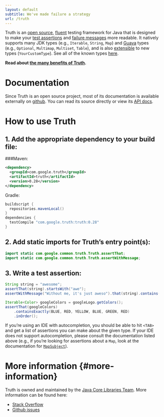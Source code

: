 ```yaml
---
layout: default
subtitle: We've made failure a strategy
url: /truth
---
```


Truth is an [open source][github], [fluent] testing framework for Java that
is designed to make your [test assertions](benefits#readable-assertions) and
[failure messages](benefits#readable-messages) more readable. It natively
supports many JDK types (e.g., `Iterable`, `String`, `Map`) and [Guava]
types (e.g., `Optional`, `Multimap`, `Multiset`, `Table`), and
is also [extensible](extension) to new types (`YourCustomType`). See all of
the known types [here](known_types).

**Read about [the many benefits of Truth](benefits).**

# Documentation

Since Truth is an open source project, most of its documentation is available
externally on [github]. You can read its source directly or view its [API docs].

# How to use Truth


## 1. Add the appropriate dependency to your build file:



###Maven: 

```xml
<dependency>
  <groupId>com.google.truth</groupId>
  <artifactId>truth</artifactId>
  <version>0.28</version>
</dependency>
```

Gradle:

```groovy
buildscript {
  repositories.mavenLocal()
}
dependencies {
  testCompile "com.google.truth:truth:0.28"
}
```


## 2. Add static imports for Truth’s entry point(s):

```java
import static com.google.common.truth.Truth.assertThat;
import static com.google.common.truth.Truth.assertWithMessage;
```

## 3. Write a test assertion:

```java
String string = "awesome";
assertThat(string).startsWith("awe");
assertWithMessage("Without me, it's just aweso").that(string).contains("me");

Iterable<Color> googleColors = googleLogo.getColors();
assertThat(googleColors)
    .containsExactly(BLUE, RED, YELLOW, BLUE, GREEN, RED)
    .inOrder();
```

If you’re using an IDE with autocompletion, you should be able to hit `<TAB>`
and get a list of assertions you can make about the given type. If your IDE does
not support autocompletion, please consult the documentation listed above (e.g.,
if you’re looking for assertions about a `Map`, look at the documentation for
[`MapSubject`]).

# More information {#more-information}

Truth is owned and maintained by the [Java Core Libraries Team]. More information
can be found here:

*   [Stack Overflow]
*   [Github issues]

<!-- References -->

[github]: https://github.com/google/truth
[fluent]: http://en.wikipedia.org/wiki/Fluent_interface
[Github issues]: https://github.com/google/truth/issues
[Stack Overflow]: http://stackoverflow.com/questions/tagged/google-truth

[Guava]: http://github.com/google/guava
[API docs]: http://google.github.io/truth/api/latest/
[`MapSubject`]: https://google.github.io/truth/api/latest/com/google/common/truth/MapSubject
[Java Core Libraries Team]: https://www.reddit.com/r/java/comments/1y9e6t/ama_were_the_google_team_behind_guava_dagger/
